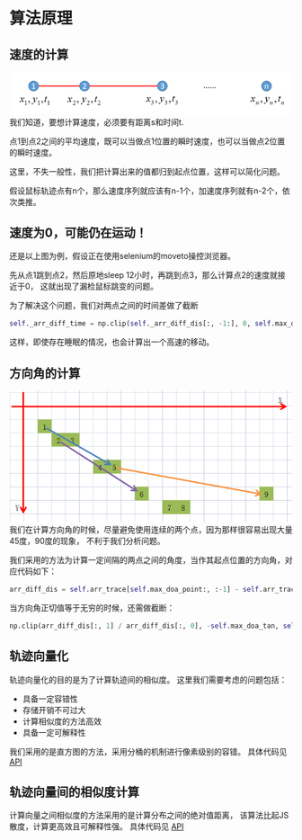 # 算法原理

## 速度的计算
![img.png](imgs/algorithm/01.png)
我们知道，要想计算速度，必须要有距离s和时间t.

点1到点2之间的平均速度，既可以当做点1位置的瞬时速度，也可以当做点2位置的瞬时速度。

这里，不失一般性，我们把计算出来的值都归到起点位置，这样可以简化问题。

假设鼠标轨迹点有n个，那么速度序列就应该有n-1个，加速度序列就有n-2个，依次类推。

## 速度为0，可能仍在运动！
还是以上图为例，假设正在使用selenium的moveto操控浏览器。

先从点1跳到点2，然后原地sleep 12小时，再跳到点3，那么计算点2的速度就接近于0，
这就出现了漏检鼠标跳变的问题。

为了解决这个问题，我们对两点之间的时间差做了截断

```python
self._arr_diff_time = np.clip(self._arr_diff_dis[:, -1:], 0, self.max_duration_silent)
```

这样，即使存在睡眠的情况，也会计算出一个高速的移动。


## 方向角的计算
![img.png](imgs/algorithm/02.png)
我们在计算方向角的时候，尽量避免使用连续的两个点，因为那样很容易出现大量45度，90度的现象，
不利于我们分析问题。

我们采用的方法为计算一定间隔的两点之间的角度，当作其起点位置的方向角，对应代码如下：
```python
arr_diff_dis = self.arr_trace[self.max_doa_point:, :-1] - self.arr_trace[:-self.max_doa_point, :-1]
```

当方向角正切值等于无穷的时候，还需做截断：
```python
np.clip(arr_diff_dis[:, 1] / arr_diff_dis[:, 0], -self.max_doa_tan, self.max_doa_tan)
```

## 轨迹向量化
轨迹向量化的目的是为了计算轨迹间的相似度。
这里我们需要考虑的问题包括：
- 具备一定容错性
- 存储开销不可过大
- 计算相似度的方法高效
- 具备一定可解释性

我们采用的是直方图的方法，采用分桶的机制进行像素级别的容错。
具体代码见 [API](risk_motion/motion_similar.html#robot_mouse_track.risk_motion.motion_similar.calc_vec)


## 轨迹向量间的相似度计算
计算向量之间相似度的方法采用的是计算分布之间的绝对值距离，
该算法比起JS散度，计算更高效且可解释性强。
具体代码见 [API](risk_motion/motion_similar.html#robot_mouse_track.risk_motion.motion_similar.SimilarMotion.judge_risk)